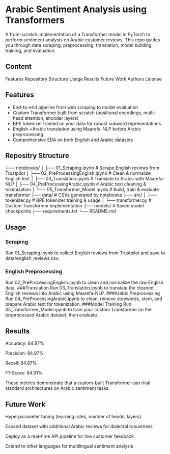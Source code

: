 # Arabic Sentiment Analysis using Transformers

A from-scratch implementation of a Transformer model in PyTorch to perform sentiment analysis on Arabic customer reviews. This repo guides you through data scraping, preprocessing, translation, model building, training, and evaluation.

## Content
Features
Repository Structure
Usage
Results
Future Work
Authors
License

## Features
- End-to-end pipeline from web scraping to model evaluation
- Custom Transformer built from scratch (positional encodings, multi-head attention, encoder layers)
- BPE tokenizer trained on your data for robust subword representations
- English→Arabic translation using Maarefa-NLP before Arabic preprocessing
- Comprehensive EDA on both English and Arabic datasets

## Repositry Structure
├── notebooks/
│   ├── 01_Scraping.ipynb           # Scrape English reviews from Trustpilot
│   ├── 02_PreProcessingEnglish.ipynb # Clean & normalize English text
│   ├── 03_Translation.ipynb          # Translate to Arabic with Maarefa-NLP
│   ├── 04_PreProcessingArabic.ipynb  # Arabic text cleaning & tokenization
│   └── 05_Transformer_Model.ipynb    # Build, train & evaluate transformer
├── data/                             # CSVs generated by notebooks
├── src/
│   ├── tokenizer.py                  # BPE tokenizer training & usage
│   └── transformer.py                # Custom Transformer implementation
├── models/                           # Saved model checkpoints
├── requirements.txt
└── README.md


## Usage 
### Scraping
Run 01_Scraping.ipynb to collect English reviews from Trustpilot and save to data/english_reviews.csv.
### English Preprocessing
Run 02_PreProcessingEnglish.ipynb to clean and normalize the raw English data.
###Translation
Run 03_Translation.ipynb to translate the cleaned English reviews into Arabic using Maarefa-NLP.
###Arabic Preprocessing
Run 04_PreProcessingArabic.ipynb to clean, remove stopwords, stem, and prepare Arabic text for tokenization.
###Model Training
Run 05_Transformer_Model.ipynb to train your custom Transformer on the preprocessed Arabic dataset, then evaluate.

## Results 
Accuracy: 84.87%

Precision: 84.97%

Recall: 84.87%

F1-Score: 84.91%

These metrics demonstrate that a custom-built Transformer can rival standard architectures on Arabic sentiment tasks.

## Future Work
Hyperparameter tuning (learning rates, number of heads, layers)

Expand dataset with additional Arabic reviews for dialectal robustness

Deploy as a real-time API pipeline for live customer feedback

Extend to other languages for multilingual sentiment analysis
